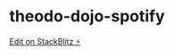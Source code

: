 # theodo-dojo-spotify

[Edit on StackBlitz ⚡️](https://stackblitz.com/edit/theodo-dojo-spotify-9b6fzq)
